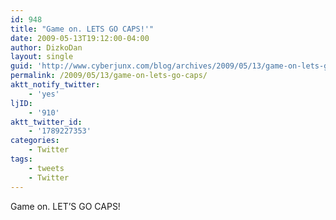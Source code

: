 ```yaml
---
id: 948
title: "Game on. LETS GO CAPS!'"
date: 2009-05-13T19:12:00-04:00
author: DizkoDan
layout: single
guid: 'http://www.cyberjunx.com/blog/archives/2009/05/13/game-on-lets-go-caps/'
permalink: /2009/05/13/game-on-lets-go-caps/
aktt_notify_twitter:
    - 'yes'
ljID:
    - '910'
aktt_twitter_id:
    - '1789227353'
categories:
    - Twitter
tags:
    - tweets
    - Twitter
---
```


Game on. LET’S GO CAPS!